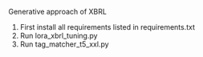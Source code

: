 Generative approach of XBRL


1. First install all requirements listed in requirements.txt
2. Run lora_xbrl_tuning.py
3. Run tag_matcher_t5_xxl.py
